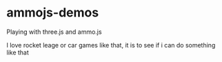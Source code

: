 # ammojs-demos
Playing with three.js and ammo.js

I love rocket leage or car games like that, it is to see if i can do something like that